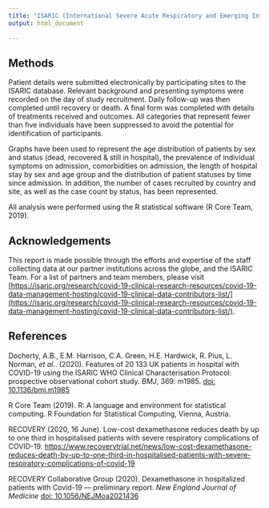 ```yaml
---
title: "ISARIC (International Severe Acute Respiratory and Emerging Infections Consortium)"
output: html_document
    
---
```






## Methods 

Patient details were submitted electronically by participating sites to the ISARIC database. Relevant background and presenting symptoms were recorded on the day of study recruitment. Daily follow-up was then completed until recovery or death. A final form was completed with details of treatments received and outcomes. All categories that represent fewer than five individuals have been suppressed to avoid the potential for identification of participants.   

Graphs have been used to represent the age distribution of patients by sex and status (dead, recovered & still in hospital), the prevalence of individual symptoms on admission, comorbidities on admission, the length of hospital stay by sex and age group and the distribution of patient statuses by time since admission. In addition, the number of cases recruited by country and site, as well as the case count by status, has been represented.   

All analysis were performed using the R statistical software (R Core Team, 2019). 




## Acknowledgements

This report is made possible through the efforts and expertise of the staff collecting data at our partner institutions across the globe, and the ISARIC Team. For a list of partners and team members, please visit [https://isaric.org/research/covid-19-clinical-research-resources/covid-19-data-management-hosting/covid-19-clinical-data-contributors-list/](https://isaric.org/research/covid-19-clinical-research-resources/covid-19-data-management-hosting/covid-19-clinical-data-contributors-list/).




## References 

Docherty, A.B., E.M. Harrison, C.A. Green, H.E. Hardwick, R. Pius, L. Norman, *et al.*. (2020). Features of 20 133 UK patients in hospital with COVID-19 using the ISARIC WHO Clinical Characterisation Protocol: prospective observational cohort study. *BMJ*, 369: m1985. [doi: 10.1136/bmj.m1985](https://doi.org/10.1136/bmj.m1985)

R Core Team (2019). R: A language and environment for statistical computing. R Foundation for Statistical Computing, Vienna, Austria.

RECOVERY (2020, 16 June). Low-cost dexamethasone reduces death by up to one third in hospitalised patients with severe respiratory complications of COVID-19. https://www.recoverytrial.net/news/low-cost-dexamethasone-reduces-death-by-up-to-one-third-in-hospitalised-patients-with-severe-respiratory-complications-of-covid-19

RECOVERY Collaborative Group (2020). Dexamethasone in hospitalized patients with Covid-19 — preliminary report. *New England Journal of Medicine* [doi: 10.1056/NEJMoa2021436](https://doi.org/10.1056/NEJMoa2021436)



